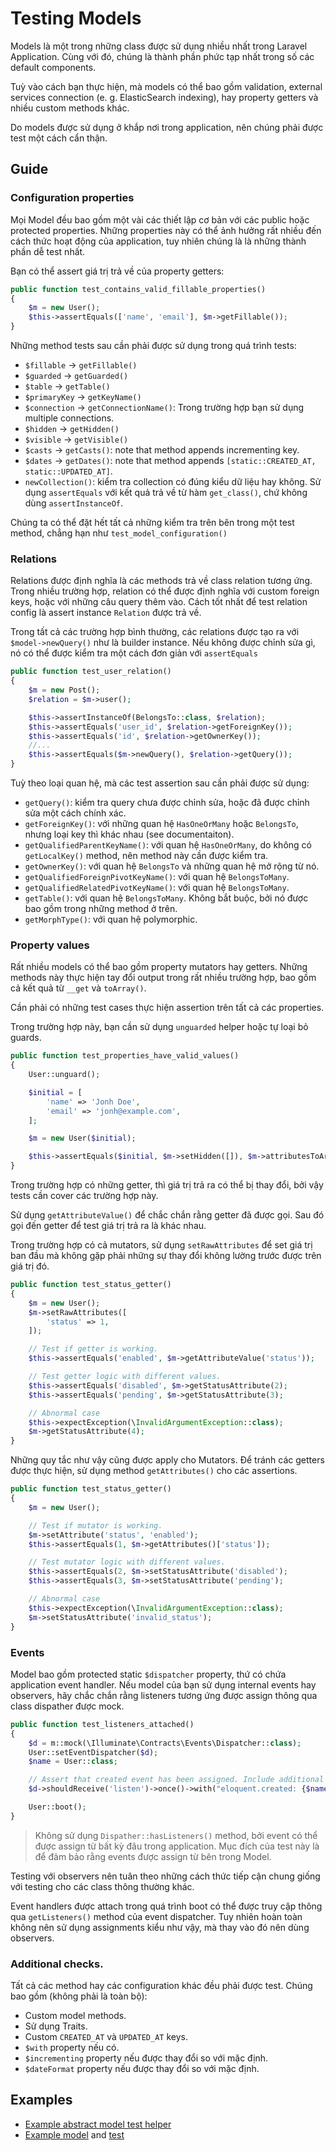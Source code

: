 # Testing Models

Models là một trong những class được sử dụng nhiều nhất trong Laravel Application. Cùng với đó, chúng là thành phần phức tạp nhất trong số các default components.

Tuỳ vào cách bạn thực hiện, mà models có thể bao gồm validation, external services connection (e. g. ElasticSearch indexing), hay property getters và nhiều custom methods khác.

Do models được sử dụng ở khắp nơi trong application, nên chúng phải được test một cách cẩn thận.

## Guide

### Configuration properties

Mọi Model đều bao gồm một vài các thiết lập cơ bản với các public hoặc protected properties. Những properties này có thể ảnh hưởng rất nhiều đến cách thức hoạt động của application, tuy nhiên chúng là là những thành phần dễ test nhất.

Bạn có thể assert giá trị trả về của property getters:

```php
public function test_contains_valid_fillable_properties()
{
    $m = new User();
    $this->assertEquals(['name', 'email'], $m->getFillable());
}
```

Những method tests sau cần phải được sử dụng trong quá trình tests:

- `$fillable` -> `getFillable()`
- `$guarded` -> `getGuarded()`
- `$table` -> `getTable()`
- `$primaryKey` -> `getKeyName()`
- `$connection` -> `getConnectionName()`: Trong trường hợp bạn sử dụng multiple connections.
- `$hidden` -> `getHidden()`
- `$visible` -> `getVisible()`
- `$casts` -> `getCasts()`: note that method appends incrementing key.
- `$dates` -> `getDates()`: note that method appends `[static::CREATED_AT, static::UPDATED_AT]`.
- `newCollection()`: kiểm tra collection có đúng kiểu dữ liệu hay không. Sử dụng `assertEquals` với kết quả trả về từ hàm `get_class()`, chứ không dùng `assertInstanceOf`.

Chúng ta có thể đặt hết tất cả những kiểm tra trên bên trong một test method, chẳng hạn như `test_model_configuration()`

### Relations

Relations được định nghĩa là các methods trả về class relation tương ứng. Trong nhiều trường hợp, relation có thể được định nghĩa với custom foreign keys, hoặc với những câu query thêm vào. Cách tốt nhất để test relation config là assert instance `Relation` được trả về.

Trong tất cả các trường hợp bình thường, các relations được tạo ra với `$model->newQuery()` như là builder instance. Nếu không được chỉnh sửa gì, nó có thể được kiểm tra một cách đơn giản với `assertEquals`

```php
public function test_user_relation()
{
    $m = new Post();
    $relation = $m->user();

    $this->assertInstanceOf(BelongsTo::class, $relation);
    $this->assertEquals('user_id', $relation->getForeignKey());
    $this->assertEquals('id', $relation->getOwnerKey());
    //...
    $this->assertEquals($m->newQuery(), $relation->getQuery());
}
```

Tuỳ theo loại quan hệ, mà các test assertion sau cần phải được sử dụng:

- `getQuery()`: kiểm tra query chưa được chỉnh sửa, hoặc đã được chỉnh sửa một cách chính xác.
- `getForeignKey()`: với những quan hệ `HasOneOrMany` hoặc `BelongsTo`, nhưng loại key thì khác nhau (see documentaiton).
- `getQualifiedParentKeyName()`: với quan hệ `HasOneOrMany`, do không có `getLocalKey()` method, nên method này cần được kiểm tra.
- `getOwnerKey()`: với quan hệ `BelongsTo` và những quan hệ mở rộng từ nó.
- `getQualifiedForeignPivotKeyName()`: với quan hệ `BelongsToMany`.
- `getQualifiedRelatedPivotKeyName()`: với quan hệ `BelongsToMany`.
- `getTable()`: với quan hệ `BelongsToMany`. Không bắt buộc, bởi nó được bao gồm trong những method ở trên.
- `getMorphType()`: với quan hệ polymorphic.

### Property values

Rất nhiều models có thể bao gồm property mutators hay getters. Những methods này thực hiện tay đổi output trong rất nhiều trường hợp, bao gồm cả kết quả từ `__get` và `toArray()`.

Cần phải có những test cases thực hiện assertion trên tất cả các properties.

Trong trường hợp này, bạn cần sử dụng `unguarded` helper hoặc tự loại bỏ guards.

```php
public function test_properties_have_valid_values()
{
    User::unguard();

    $initial = [
        'name' => 'Jonh Doe',
        'email' => 'jonh@example.com',
    ];

    $m = new User($initial);

    $this->assertEquals($initial, $m->setHidden([]), $m->attributesToArray());
}
```

Trong trường hợp có những getter, thì giá trị trả ra có thể bị thay đổi, bởi vậy tests cần cover các trường hợp này.

Sử dụng `getAttributeValue()` để chắc chắn rằng getter đã được gọi. Sau đó gọi đến getter để test giá trị trả ra là khác nhau.

Trong trường hợp có cả mutators, sử dụng `setRawAttributes` để set giá trị ban đầu mà không gặp phải những sự thay đổi không lường trước được trên giá trị đó.

```php
public function test_status_getter()
{
    $m = new User();
    $m->setRawAttributes([
        'status' => 1,
    ]);

    // Test if getter is working.
    $this->assertEquals('enabled', $m->getAttributeValue('status'));

    // Test getter logic with different values.
    $this->assertEquals('disabled', $m->getStatusAttribute(2);
    $this->assertEquals('pending', $m->getStatusAttribute(3);

    // Abnormal case
    $this->expectException(\InvalidArgumentException::class);
    $m->getStatusAttribute(4);
}
```

Những quy tắc như vậy cũng được apply cho Mutators. Để tránh các getters được thực hiện, sử dụng method `getAttributes()` cho các assertions.

```php
public function test_status_getter()
{
    $m = new User();

    // Test if mutator is working.
    $m->setAttribute('status', 'enabled');
    $this->assertEquals(1, $m->getAttributes()['status']);

    // Test mutator logic with different values.
    $this->assertEquals(2, $m->setStatusAttribute('disabled');
    $this->assertEquals(3, $m->setStatusAttribute('pending');

    // Abnormal case
    $this->expectException(\InvalidArgumentException::class);
    $m->setStatusAttribute('invalid_status');
}
```

### Events

Model bao gồm protected static `$dispatcher` property, thứ có chứa application event handler. Nếu model của bạn sử dụng internal events hay observers, hãy chắc chắn rằng listeners tương ứng được assign thông qua class dispather được mock.

```php
public function test_listeners_attached()
{
    $d = m::mock(\Illuminate\Contracts\Events\Dispatcher::class);
    User::setEventDispatcher($d);
    $name = User::class;

    // Assert that created event has been assigned. Include additional checks if needed.
    $d->shouldReceive('listen')->once()->with("eloquent.created: {$name}", m::any());

    User::boot();
}
```

> Không sử dụng `Dispather::hasListeners()` method, bởi event có thể được assign từ bất kỳ đâu trong application.
> Mục đích của test này là để đảm bảo rằng events được assign từ bên trong Model.

Testing với observers nên tuân theo những cách thức tiếp cận chung giống với testing cho các class thông thường khác.

Event handlers được attach trong quá trình boot có thể được truy cập thông qua `getListeners()` method của event dispatcher.
Tuy nhiên hoàn toàn không nên sử dụng assignments kiểu như vậy, mà thay vào đó nên dùng observers.

### Additional checks.

Tất cả các method hay các configuration khác đều phải được test. Chúng bao gồm (không phải là toàn bộ):

- Custom model methods.
- Sử dụng Traits.
- Custom `CREATED_AT` và `UPDATED_AT` keys.
- `$with` property nếu có.
- `$incrementing` property nếu được thay đổi so với mặc định.
- `$dateFormat` property nếu được thay đổi so với mặc định.

## Examples

* [Example abstract model test helper](https://github.com/framgia/laravel-test-examples/blob/master/tests/ModelTestCase.php)
* [Example model](https://github.com/framgia/laravel-test-examples/blob/master/app/City.php) and [test](https://github.com/framgia/laravel-test-examples/blob/master/tests/Unit/CityTest.php)

